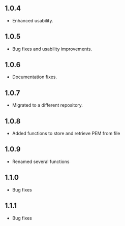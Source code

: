 ## 1.0.4

- Enhanced usability.

## 1.0.5

- Bug fixes and usability improvements.

## 1.0.6

- Documentation fixes.

## 1.0.7

- Migrated to a different repository.

## 1.0.8

- Added functions to store and retrieve PEM from file

## 1.0.9

- Renamed several functions

## 1.1.0

- Bug fixes

## 1.1.1

- Bug fixes